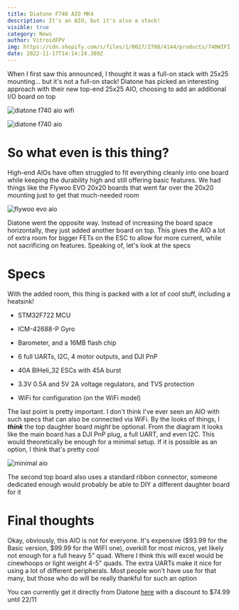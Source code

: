 ```yaml
---
title: Diatone F740 AIO MK4
description: It's an AIO, but it's also a stack!
visible: true
category: News
author: VitroidFPV
img: https://cdn.shopify.com/s/files/1/0027/2708/4144/products/740WIFI_1_0659288a-3e16-40a2-839b-3b3b8b89ac38_700x.jpg?v=1668576983
date: 2022-11-17T14:14:24.309Z
---
```


When I first saw this announced, I thought it was a full-on stack with 25x25
mounting... but it's not a full-on stack! Diatone has picked an interesting approach with
their new top-end 25x25 AIO, choosing to add an additional I/O board on top


![diatone f740 aio wifi](https://cdn.shopify.com/s/files/1/0027/2708/4144/products/740WIFI_1_0659288a-3e16-40a2-839b-3b3b8b89ac38_700x.jpg?v=1668576983 "diatone f740 aio wifi")


![diatone f740 aio ](https://cdn.shopify.com/s/files/1/0027/2708/4144/products/740BASIC_3_700x.jpg?v=1668576983 "diatone f740 aio ")


# So what even is this thing?


High-end AIOs have often struggled to fit everything cleanly into one board while keeping the durability high and still offering basic features. We had things like the Flywoo EVO 20x20 boards that went far over the 20x20 mounting just to get that much-needed room


![flywoo evo aio](https://cdn.shopify.com/s/files/1/0010/7410/2324/products/2_6a17edbc-bd1c-47c3-96c3-96b08d0037bd_600x.jpg?v=1630480882 "flywoo evo aio")


Diatone went the opposite way. Instead of increasing the board space horizontally, they just added another board on top. This gives the AIO a lot of extra room for bigger FETs on the ESC to allow for more current, while not sacrificing on features. Speaking of, let's look at the specs


# Specs


With the added room, this thing is packed with a lot of cool stuff, including a heatsink!


* STM32F722 MCU

* ICM-42688-P Gyro

* Barometer, and a 16MB flash chip

* 6 full UARTs, I2C, 4 motor outputs, and DJI PnP

* 40A BlHeli_32 ESCs with 45A burst

* 3.3V 0.5A and 5V 2A voltage regulators, and  TVS protection

* WiFi for configuration (on the WiFi model)


The last point is pretty important. I don't think I've ever seen an AIO with such specs that can also be connected via WiFi. By the looks of things, I ***think*** the top daughter board *might* be optional. From the diagram it looks like the main board has a DJI PnP plug, a full UART, and even I2C. This would theoretically be enough for a minimal setup. If it is possible as an option, I think that's pretty cool


![minimal aio](/uploads/diatone_f740_minimal_1.png "minimal aio")


The second top board also uses a standard ribbon connector, someone dedicated enough would probably be able to DIY a different daughter board for it


# Final thoughts


Okay, obviously, this AIO is not for everyone. It's expensive ($93.99 for the Basic version, $99.99 for the WIFI one), overkill for most micros, yet likely not enough for a full heavy 5" quad. Where I think this will excel would be cinewhoops or light weight 4-5" quads. The extra UARTs make it nice for using a lot of different peripherals. Most people won't have use for that many, but those who do will be really thankful for such an option


You can currently get it directly from Diatone [here](https://www.diatone.us/collections/aio/products/mb-mk4-f740-aio?variant=40034883207255) with a discount to $74.99 until 22/11
